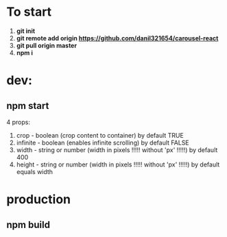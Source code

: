 # To start
1. **git init**
2. **git remote add origin https://github.com/danil321654/carousel-react**
3. **git pull origin master**
4. **npm i**

# dev:

## npm start

4 props:

1. crop - boolean (crop content to container) by default TRUE
2. infinite - boolean (enables infinite scrolling) by default FALSE
3. width - string or number (width in pixels !!!!! without 'px' !!!!!) by default 400
4. height - string or number (width in pixels !!!!! without 'px' !!!!!) by default equals width





# production

## npm build
